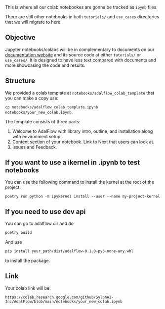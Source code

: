 This is where all our colab notebookes are gonna be tracked as `ipynb` files.

There are still other notebooks in both `tutorials/` and `use_cases` directories that we will migrate to here.

## Objective

Jupyter notebooks/colabs will be in complementary to documents on our [documentation website](https://adalflow.sylph.ai) and its source code at either `tutorials/` or `use_cases/`. It is designed to have less text compared with documents and more showcasing the code and results.


## Structure

We provided a colab template at `notebooks/adalflow_colab_template` that you can make a copy use:

`cp notebooks/adalflow_colab_template.ipynb notebooks/your_new_colab.ipynb`.

The template consists of three parts:

1. Welcome to AdalFlow with library intro, outline, and installation along with environment setup.
2. Content section of your notebook. Link to Next that users can look at.
3. Issues and Feedback.

## If you want to use a ikernel in .ipynb to test notebooks

You can use the following command to install the kernel at the root of the project:

```poetry run python -m ipykernel install --user --name my-project-kernel```

## If you need to use dev api

You can go to adalflow dir and do

```bash
poetry build
```

And use

```bash
pip install your_path/dist/adalflow-0.1.0-py3-none-any.whl
```

to install the package.

## Link

Your colab link will be:

`https://colab.research.google.com/github/SylphAI-Inc/AdalFlow/blob/main/notebooks/your_new_colab.ipynb`
